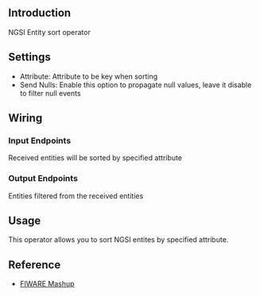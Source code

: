 ## Introduction

NGSI Entity sort operator

## Settings

-   Attribute: Attribute to be key when sorting
-   Send Nulls: Enable this option to propagate null values, leave it disable to filter null events

## Wiring

### Input Endpoints

Received entities will be sorted by specified attribute

### Output Endpoints

Entities filtered from the received entities

## Usage

This operator allows you to sort NGSI entites by specified attribute.

## Reference

- [FIWARE Mashup](https://mashup.lab.fiware.org/)
